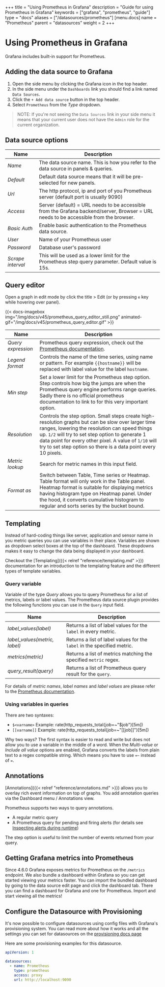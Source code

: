 +++
title = "Using Prometheus in Grafana"
description = "Guide for using Prometheus in Grafana"
keywords = ["grafana", "prometheus", "guide"]
type = "docs"
aliases = ["/datasources/prometheus"]
[menu.docs]
name = "Prometheus"
parent = "datasources"
weight = 2
+++

# Using Prometheus in Grafana

Grafana includes built-in support for Prometheus.

## Adding the data source to Grafana

1. Open the side menu by clicking the Grafana icon in the top header.
2. In the side menu under the `Dashboards` link you should find a link named `Data Sources`.
3. Click the `+ Add data source` button in the top header.
4. Select `Prometheus` from the *Type* dropdown.

> NOTE: If you're not seeing the `Data Sources` link in your side menu it means that your current user does not have the `Admin` role for the current organization.

## Data source options

Name | Description
------------ | -------------
*Name* | The data source name. This is how you refer to the data source in panels & queries.
*Default* | Default data source means that it will be pre-selected for new panels.
*Url* | The http protocol, ip and port of you Prometheus server (default port is usually 9090)
*Access* | Server (default) = URL needs to be accessible from the Grafana backend/server, Browser = URL needs to be accessible from the browser.
*Basic Auth* | Enable basic authentication to the Prometheus data source.
*User* | Name of your Prometheus user
*Password* | Database user's password
*Scrape interval* | This will be used as a lower limit for the Prometheus step query parameter. Default value is 15s.

## Query editor

Open a graph in edit mode by click the title > Edit (or by pressing `e` key while hovering over panel).

{{< docs-imagebox img="/img/docs/v45/prometheus_query_editor_still.png"
                  animated-gif="/img/docs/v45/prometheus_query_editor.gif" >}}

Name | Description
------- | --------
*Query expression* | Prometheus query expression, check out the [Prometheus documentation](http://prometheus.io/docs/querying/basics/).
*Legend format* | Controls the name of the time series, using name or pattern. For example `{{hostname}}` will be replaced with label value for the label `hostname`.
*Min step* | Set a lower limit for the Prometheus step option. Step controls how big the jumps are when the Prometheus query engine performs range queries. Sadly there is no official prometheus documentation to link to for this very important option.
*Resolution* | Controls the step option. Small steps create high-resolution graphs but can be slow over larger time ranges, lowering the resolution can speed things up. `1/2` will try to set step option to generate 1 data point for every other pixel. A value of `1/10` will try to set step option so there is a data point every 10 pixels.
*Metric lookup* | Search for metric names in this input field.
*Format as* | Switch between Table, Time series or Heatmap. Table format will only work in the Table panel. Heatmap format is suitable for displaying metrics having histogram type on Heatmap panel. Under the hood, it converts cumulative histogram to regular and sorts series by the bucket bound.

## Templating

Instead of hard-coding things like server, application and sensor name in you metric queries you can use variables in their place.
Variables are shown as dropdown select boxes at the top of the dashboard. These dropdowns makes it easy to change the data
being displayed in your dashboard.

Checkout the [Templating]({{< relref "reference/templating.md" >}}) documentation for an introduction to the templating feature and the different
types of template variables.

### Query variable

Variable of the type *Query* allows you to query Prometheus for a list of metrics, labels or label values. The Prometheus data source plugin
provides the following functions you can use in the `Query` input field.

Name | Description
---- | --------
*label_values(label)* | Returns a list of label values for the `label` in every metric.
*label_values(metric, label)* | Returns a list of label values for the `label` in the specified metric.
*metrics(metric)* | Returns a list of metrics matching the specified `metric` regex.
*query_result(query)* | Returns a list of Prometheus query result for the `query`.

For details of *metric names*, *label names* and *label values* are please refer to the [Prometheus documentation](http://prometheus.io/docs/concepts/data_model/#metric-names-and-labels).

### Using variables in queries

There are two syntaxes:

- `$<varname>`  Example: rate(http_requests_total{job=~"$job"}[5m])
- `[[varname]]` Example: rate(http_requests_total{job=~"[[job]]"}[5m])

Why two ways? The first syntax is easier to read and write but does not allow you to use a variable in the middle of a word. When the *Multi-value* or *Include all value*
options are enabled, Grafana converts the labels from plain text to a regex compatible string. Which means you have to use `=~` instead of `=`.

## Annotations

[Annotations]({{< relref "reference/annotations.md" >}}) allows you to overlay rich event information on top of graphs. You add annotation
queries via the Dashboard menu / Annotations view.

Prometheus supports two ways to query annotations.

- A regular metric query
- A Prometheus query for pending and firing alerts (for details see [Inspecting alerts during runtime](https://prometheus.io/docs/prometheus/latest/configuration/alerting_rules/#inspecting-alerts-during-runtime))

The step option is useful to limit the number of events returned from your query.

## Getting Grafana metrics into Prometheus

Since 4.6.0 Grafana exposes metrics for Prometheus on the `/metrics` endpoint. We also bundle a dashboard within Grafana so you can get started viewing your metrics faster. You can import the bundled dashboard by going to the data source edit page and click the dashboard tab. There you can find a dashboard for Grafana and one for Prometheus. Import and start viewing all the metrics!

## Configure the Datasource with Provisioning

It's now possible to configure datasources using config files with Grafana's provisioning system. You can read more about how it works and all the settings you can set for datasources on the [provisioning docs page](/administration/provisioning/#datasources)

Here are some provisioning examples for this datasource.

```yaml
apiVersion: 1

datasources:
  - name: Prometheus
    type: prometheus
    access: proxy
    url: http://localhost:9090
```
